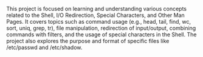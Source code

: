 This project is focused on learning and understanding various concepts related to the Shell, I/O Redirection, Special Characters, and Other Man Pages. It covers topics such as command usage (e.g., head, tail, find, wc, sort, uniq, grep, tr), file manipulation, redirection of input/output, combining commands with filters, and the usage of special characters in the Shell. The project also explores the purpose and format of specific files like /etc/passwd and /etc/shadow.

